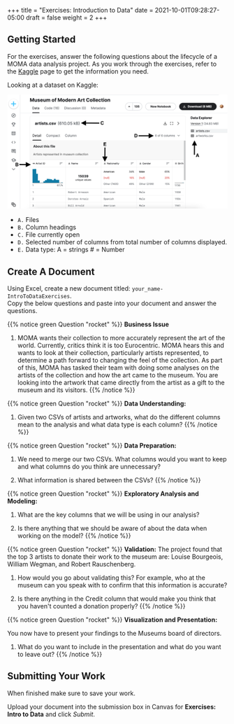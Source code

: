 +++
title = "Exercises: Introduction to Data"
date = 2021-10-01T09:28:27-05:00
draft = false
weight = 2
+++

## Getting Started

For the exercises, answer the following questions about the lifecycle of a MOMA data analysis project. 
As you work through the exercises, refer to the [Kaggle](https://www.kaggle.com/momanyc/museum-collection)
page to get the information you need.

Looking at a dataset on Kaggle:

![MOMA Dataset view on Kaggle.com](pictures/kaggleDataOverview.png?classes=border)

- `A.` Files
- `B.` Column headings
- `C.` File currently open
- `D.` Selected number of columns from total number of columns displayed.
- `E.` Data type: A = strings # = Number


## Create A Document

Using Excel, create a new document titled: ``your_name-IntroToDataExercises``.  
Copy the below questions and paste into your document and answer the questions.

{{% notice green Question "rocket" %}}
**Business Issue**

1. MOMA wants their collection to more accurately represent the art of the world. Currently, critics think it is too Eurocentric. 
    MOMA hears this and wants to look at their collection, particularly artists represented, to determine a path forward to changing the feel of the collection. 
    As part of this, MOMA has tasked their team with doing some analyses on the artists of the collection and how the art came to the museum. 
    You are looking into the artwork that came directly from the artist as a gift to the museum and its visitors.
{{% /notice %}}
   

      


{{% notice green Question "rocket" %}}
**Data Understanding:**

1. Given two CSVs of artists and artworks, what do the different columns mean to the analysis and what data type is each column?
{{% /notice %}}

{{% notice green Question "rocket" %}}
**Data Preparation:**

1. We need to merge our two CSVs. What columns would you want to keep and what columns do you think are unnecessary? 

1. What information is shared between the CSVs?
{{% /notice %}}

{{% notice green Question "rocket" %}}
**Exploratory Analysis and Modeling:**

1. What are the key columns that we will be using in our analysis? 

1. Is there anything that we should be aware of about the data when working on the model?
{{% /notice %}}

{{% notice green Question "rocket" %}}
**Validation:**
The project found that the top 3 artists to donate their work to the museum are: Louise Bourgeois, William Wegman, and Robert Rauschenberg. 

1. How would you go about validating this? For example, who at the museum can you speak with to confirm that this information is accurate?

1. Is there anything in the Credit column that would make you think that you haven't counted a donation properly?
{{% /notice %}}

{{% notice green Question "rocket" %}}
**Visualization and Presentation:**

You now have to present your findings to the Museums board of directors. 

1. What do you want to include in the presentation and what do you want to leave out?
{{% /notice %}}

## Submitting Your Work

When finished make sure to save your work. 

Upload your document into the submission box in Canvas for **Exercises: Intro to Data** and click *Submit*.
